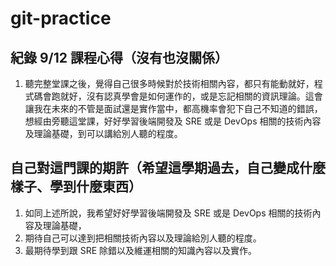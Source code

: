 # git-practice

## 紀錄 9/12 課程心得（沒有也沒關係）
1. 聽完整堂課之後，覺得自己很多時候對於技術相關內容，都只有能動就好，程式碼會跑就好，沒有認真學會是如何運作的，或是忘記相關的資訊理論。這會讓我在未來的不管是面試還是實作當中，都高機率會犯下自己不知道的錯誤，想經由旁聽這堂課，好好學習後端開發及 SRE 或是 DevOps 相關的技術內容及理論基礎，到可以講給別人聽的程度。

## 自己對這門課的期許（希望這學期過去，自己變成什麼樣子、學到什麼東西）
1. 如同上述所說，我希望好好學習後端開發及 SRE 或是 DevOps 相關的技術內容及理論基礎，
2. 期待自己可以達到把相關技術內容以及理論給別人聽的程度。
3. 最期待學到跟 SRE 除錯以及維運相關的知識內容以及實作。
